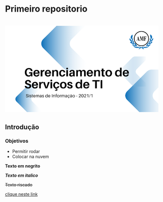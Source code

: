 # Primeiro repositorio

<h1 align="center">
  <img alt="Logo do repositório incluindo o nome da disciplina, logo da AMF e o semestre 2021/1 " src="capaGit.png" width="650px">
  
## Introdução
### Objetivos

- Permitir rodar
- Colocar na nuvem

**Texto em negrito**
  
***Texto em italico***
  
~~Texto riscado~~
  
[clique neste link](www.google.com)
